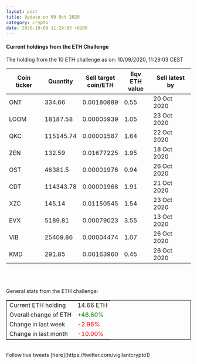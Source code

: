 ```yaml
---
layout: post
title: Update on 09 Oct 2020
category: crypto
date: 2020-10-09 11:29:03 +0200
---
```

<!-- Global site tag (gtag.js) - Google Analytics -->
<script async src="https://www.googletagmanager.com/gtag/js?id=UA-103831149-5"></script>
<script>
  window.dataLayer = window.dataLayer || [];
  function gtag(){dataLayer.push(arguments);}
  gtag('js', new Date());

  gtag('config', 'UA-103831149-5');
</script>


#### Current holdings from the ETH Challenge

The holding from the 10 ETH challenge as on: 10/09/2020, 11:29:03 CEST

|Coin ticker|Quantity|Sell target<br>coin/ETH|Eqv ETH<br>value|Sell latest by|
|-----------|--------|-----------|-----------|--------------|
ONT|334.66|  0.00180889|0.55|20 Oct 2020|
LOOM|18187.58|  0.00005939|1.05|23 Oct 2020|
QKC|115145.74|  0.00001587|1.64|22 Oct 2020|
ZEN|132.59|  0.01677225|1.95|18 Oct 2020|
OST|46381.5|  0.00001976|0.94|26 Oct 2020|
CDT|114343.78|  0.00001968|1.91|21 Oct 2020|
XZC|145.14|  0.01150545|1.54|23 Oct 2020|
EVX|5189.81|  0.00079023|3.55|13 Oct 2020|
VIB|25409.86|  0.00004474|1.07|26 Oct 2020|
KMD|291.85|  0.00163960|0.45|26 Oct 2020|

<br>
<br>
<br>
General stats from the ETH challenge:

<table style="border:1px solid black;margin-left:auto;margin-right:auto;">
	<tbody>
	<tr>
		<td>Current ETH holding</td>
		<td>     14.66 ETH</td>
	</tr>
	<tr>
		<td>Overall change of ETH</td>
		<td><font color="green">+46.60%</font></td>
	</tr>
	<tr>
		<td>Change in last week</td>
		<td><font color="red">-2.96%</font></td>
	</tr>
	<tr>
		<td>Change in last month</td>
		<td><font color="red">-10.00%</font></td>
	</tr>
	</tbody>
</table>

<br>
Follow live tweets [here](https://twitter.com/vigilantcrypto1)
<br>
<br>